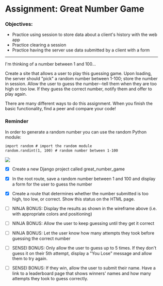 # Assignment: Great Number Game

### Objectives:

- Practice using session to store data about a client's history with the web app
- Practice clearing a session
- Practice having the server use data submitted by a client with a form
<hr>
  I'm thinking of a number between 1 and 100...

Create a site that allows a user to play this guessing game. Upon loading, the server should "pick" a random number between 1-100; store the number in session. Allow the user to guess the number--tell them when they are too high or too low. If they guess the correct number, notify them and offer to play again.

There are many different ways to do this assignment. When you finish the basic functionality, find a peer and compare your code!

### Reminder
In order to generate a random number you can use the random Python module:
```md
import random # import the random module
random.randint(1, 100) # random number between 1-100
````
![](great-number-game.png)

- [x] Create a new Django project called great_number_game

- [x] In the root route, save a random number between 1 and 100 and display a form for the user to guess the number

- [x] Create a route that determines whether the number submitted is too high, too low, or correct. Show this status on the HTML page.

- [ ] NINJA BONUS: Display the results as shown in the wireframe above (i.e. with appropriate colors and positioning)

- [ ] NINJA BONUS: Allow the user to keep guessing until they get it correct

- [ ] NINJA BONUS: Let the user know how many attempts they took before guessing the correct number

- [ ] SENSEI BONUS: Only allow the user to guess up to 5 times. If they don't guess it on their 5th attempt, display a "You Lose" message and allow them to try again.

- [ ] SENSEI BONUS: If they win, allow the user to submit their name. Have a link to a leaderboard page that shows winners' names and how many attempts they took to guess correctly.
